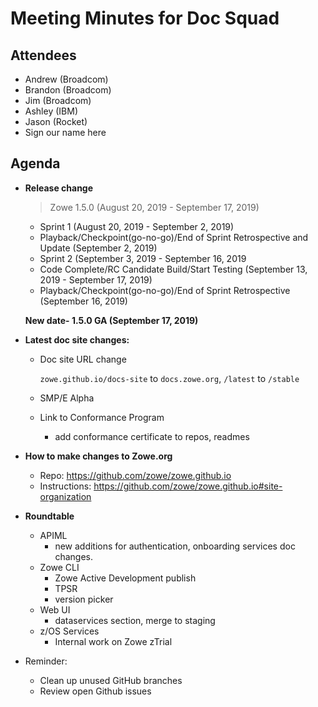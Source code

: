 # Meeting Minutes for Doc Squad

## Attendees

- Andrew (Broadcom) 
- Brandon (Broadcom)
- Jim (Broadcom)
- Ashley (IBM)
- Jason (Rocket)
- Sign our name here


## Agenda 

- **Release change**

  > Zowe 1.5.0 (August 20, 2019 - September 17, 2019)

  - Sprint 1 (August 20, 2019 - September 2, 2019)
  - Playback/Checkpoint(go-no-go)/End of Sprint Retrospective and Update (September 2, 2019)
  - Sprint 2 (September 3, 2019 - September 16, 2019
  - Code Complete/RC Candidate Build/Start Testing (September 13, 2019 - September 17, 2019)
  - Playback/Checkpoint(go-no-go)/End of Sprint Retrospective (September 16, 2019)

  **New date- 1.5.0 GA (September 17, 2019)**


- **Latest doc site changes:**
   - Doc site URL change
   
     `zowe.github.io/docs-site` to `docs.zowe.org`, `/latest` to `/stable`

   - SMP/E Alpha

   - Link to Conformance Program
     - add conformance certificate to repos, readmes

- **How to make changes to Zowe.org**
   - Repo: https://github.com/zowe/zowe.github.io 
   - Instructions: https://github.com/zowe/zowe.github.io#site-organization 

- **Roundtable**

  - APIML 
    - new additions for authentication, onboarding services doc changes.
  - Zowe CLI
    - Zowe Active Development publish
    - TPSR
    - version picker
  - Web UI
    - dataservices section, merge to staging
  - z/OS Services
    - Internal work on Zowe zTrial

- Reminder: 
    - Clean up unused GitHub branches
    - Review open Github issues















